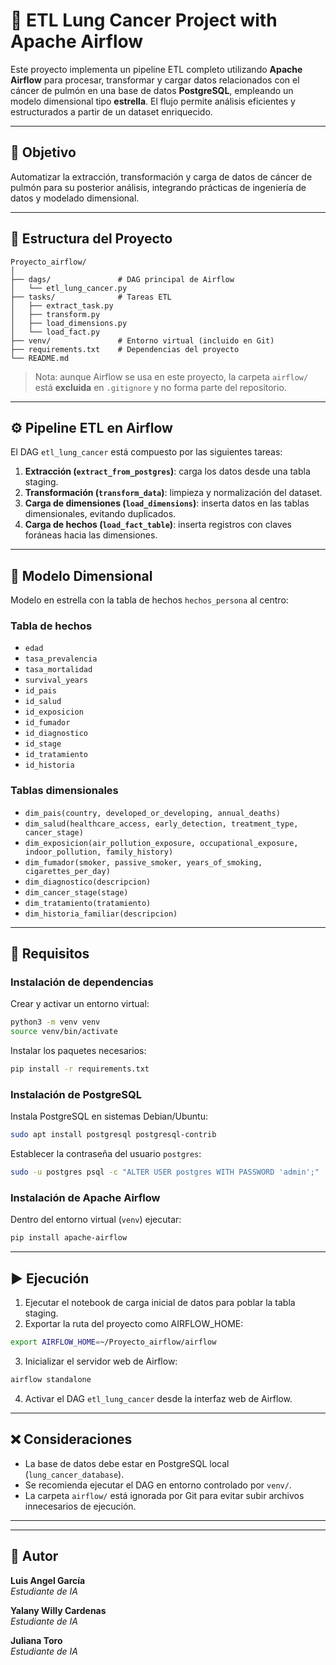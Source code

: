 # 🧬 ETL Lung Cancer Project with Apache Airflow

Este proyecto implementa un pipeline ETL completo utilizando **Apache Airflow** para procesar, transformar y cargar datos relacionados con el cáncer de pulmón en una base de datos **PostgreSQL**, empleando un modelo dimensional tipo **estrella**. El flujo permite análisis eficientes y estructurados a partir de un dataset enriquecido.

---

## 📌 Objetivo

Automatizar la extracción, transformación y carga de datos de cáncer de pulmón para su posterior análisis, integrando prácticas de ingeniería de datos y modelado dimensional.

---

## 🧱 Estructura del Proyecto

```
Proyecto_airflow/
│
├── dags/               # DAG principal de Airflow
│   └── etl_lung_cancer.py
├── tasks/              # Tareas ETL
│   ├── extract_task.py
│   ├── transform.py
│   ├── load_dimensions.py
│   └── load_fact.py
├── venv/               # Entorno virtual (incluido en Git)
├── requirements.txt    # Dependencias del proyecto
└── README.md
```

> Nota: aunque Airflow se usa en este proyecto, la carpeta `airflow/` está **excluida** en `.gitignore` y no forma parte del repositorio.

---

## ⚙️ Pipeline ETL en Airflow

El DAG `etl_lung_cancer` está compuesto por las siguientes tareas:

1. **Extracción (`extract_from_postgres`)**: carga los datos desde una tabla staging.
2. **Transformación (`transform_data`)**: limpieza y normalización del dataset.
3. **Carga de dimensiones (`load_dimensions`)**: inserta datos en las tablas dimensionales, evitando duplicados.
4. **Carga de hechos (`load_fact_table`)**: inserta registros con claves foráneas hacia las dimensiones.

---

## 📂 Modelo Dimensional

Modelo en estrella con la tabla de hechos `hechos_persona` al centro:

### Tabla de hechos

- `edad`
- `tasa_prevalencia`
- `tasa_mortalidad`
- `survival_years`
- `id_pais`
- `id_salud`
- `id_exposicion`
- `id_fumador`
- `id_diagnostico`
- `id_stage`
- `id_tratamiento`
- `id_historia`

### Tablas dimensionales

- `dim_pais(country, developed_or_developing, annual_deaths)`
- `dim_salud(healthcare_access, early_detection, treatment_type, cancer_stage)`
- `dim_exposicion(air_pollution_exposure, occupational_exposure, indoor_pollution, family_history)`
- `dim_fumador(smoker, passive_smoker, years_of_smoking, cigarettes_per_day)`
- `dim_diagnostico(descripcion)`
- `dim_cancer_stage(stage)`
- `dim_tratamiento(tratamiento)`
- `dim_historia_familiar(descripcion)`

---

## 🧪 Requisitos

### Instalación de dependencias

Crear y activar un entorno virtual:

```bash
python3 -m venv venv
source venv/bin/activate
```

Instalar los paquetes necesarios:

```bash
pip install -r requirements.txt
```

### Instalación de PostgreSQL

Instala PostgreSQL en sistemas Debian/Ubuntu:

```bash
sudo apt install postgresql postgresql-contrib
```

Establecer la contraseña del usuario `postgres`:

```bash
sudo -u postgres psql -c "ALTER USER postgres WITH PASSWORD 'admin';"
```

### Instalación de Apache Airflow

Dentro del entorno virtual (`venv`) ejecutar:

```bash
pip install apache-airflow
```

---

## ▶️ Ejecución

1. Ejecutar el notebook de carga inicial de datos para poblar la tabla staging.
2. Exportar la ruta del proyecto como AIRFLOW_HOME:

```bash
export AIRFLOW_HOME=~/Proyecto_airflow/airflow
```

3. Inicializar el servidor web de Airflow:

```bash
airflow standalone
```

4. Activar el DAG `etl_lung_cancer` desde la interfaz web de Airflow.

---

## ❌ Consideraciones

- La base de datos debe estar en PostgreSQL local (`lung_cancer_database`).
- Se recomienda ejecutar el DAG en entorno controlado por `venv/`.
- La carpeta `airflow/` está ignorada por Git para evitar subir archivos innecesarios de ejecución.

---

---

## 📌 Autor

**Luis Angel García**  
*Estudiante de IA*

**Yalany Willy Cardenas**  
*Estudiante de IA*

**Juliana Toro**  
*Estudiante de IA*

